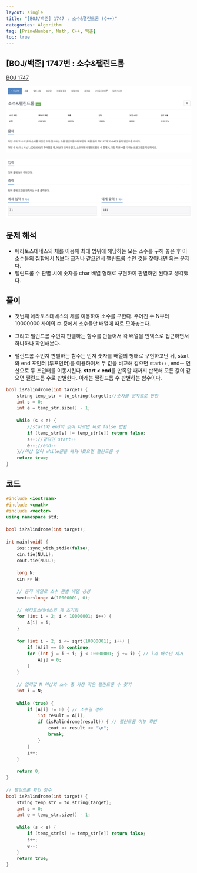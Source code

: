 ```yaml
---
layout: single
title: "[BOJ/백준] 1747 : 소수&팰린드롬 (C++)"
categories: Algorithm
tag: [PrimeNumber, Math, C++, 백준]
toc: true
---
```


## [BOJ/백준] 1747번 : 소수&팰린드롬
[BOJ 1747](https://www.acmicpc.net/problem/1747)

![Alt text](/assets/BOJimages/1747_1.png)

![Alt text](/assets/BOJimages/1747_2.png)

## 문제 해석
- 에라토스테네스의 체를 이용해 최대 범위에 해당하는 모든 소수를 구해 놓은 후 이 소수들의 집합에서 N보다 크거나 같으면서 팰린드롬 수인 것을 찾아내면 되는 문제다.
- 팰린드롬 수 판별 시에 숫자를 char 배열 형태로 구현하여 판별하면 된다고 생각했다.

## 풀이

- 첫번째 에라토스테네스의 체를 이용하여 소수를 구한다. 주어진 수 N부터 10000000 사이의 수 중에서 소수들만 배열에 따로 모아놓는다.

- 그리고 팰린드롬 수인지 판별하는 함수를 만들어서 각 배열을 인덱스로 접근하면서 하나하나 확인해본다.

- 팰린드롬 수인지 판별하는 함수는 먼저 숫자를 배열의 형태로 구현하고난 뒤, start와 end 포인터 (투포인터)를 이용하여서 두 값을 비교해 같으면 start++, end-- 연산으로 두 포인터를 이동시킨다. **start < end**를 만족할 때까지 반복해 모든 값이 같으면 팰린드롬 수로 판별한다. 아래는 팰린드롬 수 판별하는 함수이다.

```cpp
bool isPalindrome(int target) {
    string temp_str = to_string(target);//숫자를 문자열로 반환
    int s = 0;
    int e = temp_str.size() - 1;

    while (s < e) {
        //start와 end의 값이 다르면 바로 false 반환
        if (temp_str[s] != temp_str[e]) return false;
        s++;//같다면 start++
        e--;//end--
    }//이상 없이 while문을 빠져나왔으면 팰린드롬 수
    return true;
}
```

## 코드

```cpp
#include <iostream>
#include <cmath>
#include <vector>
using namespace std;

bool isPalindrome(int target);

int main(void) {
    ios::sync_with_stdio(false);
    cin.tie(NULL);
    cout.tie(NULL);

    long N;
    cin >> N;

    // 동적 배열로 소수 판별 배열 생성
    vector<long> A(10000001, 0);

    // 에라토스테네스의 체 초기화
    for (int i = 2; i < 10000001; i++) {
        A[i] = i;
    }

    for (int i = 2; i <= sqrt(10000001); i++) {
        if (A[i] == 0) continue;
        for (int j = i + i; j < 10000001; j += i) { // i의 배수만 제거
            A[j] = 0;
        }
    }

    // 입력값 N 이상의 소수 중 가장 작은 팰린드롬 수 찾기
    int i = N;

    while (true) {
        if (A[i] != 0) { // 소수일 경우
            int result = A[i];
            if (isPalindrome(result)) { // 팰린드롬 여부 확인
                cout << result << "\n";
                break;
            }
        }
        i++;
    }

    return 0;
}

// 팰린드롬 확인 함수
bool isPalindrome(int target) {
    string temp_str = to_string(target);
    int s = 0;
    int e = temp_str.size() - 1;

    while (s < e) {
        if (temp_str[s] != temp_str[e]) return false;
        s++;
        e--;
    }
    return true;
}
```
